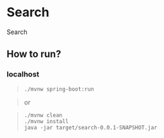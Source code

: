 # Search

Search

## How to run?

### localhost

> `./mvnw spring-boot:run`

> or

>`./mvnw clean`<br>
>`./mvnw install`<br>
>`java -jar target/search-0.0.1-SNAPSHOT.jar`
